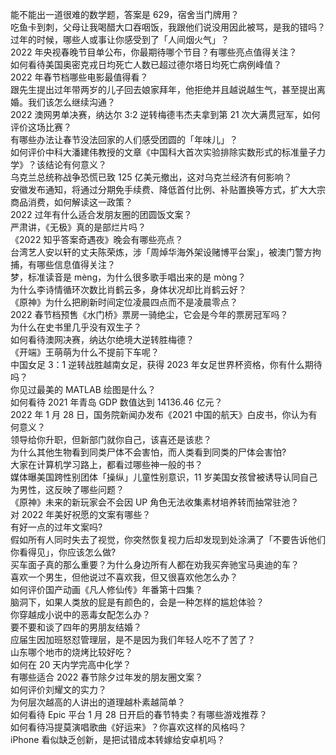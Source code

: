 能不能出一道很难的数学题，答案是 629，宿舍当门牌用？  
吃鱼卡到刺，父母让我喝醋大口吞咽饭，我跟他们说没用因此被骂，是我的错吗？  
过年的时候，哪些人或事让你感受到了「人间烟火气」？  
2022 年央视春晚节目单公布，你最期待哪个节目？有哪些亮点值得关注？  
如何看待美国奥密克戎日均死亡人数已超过德尔塔日均死亡病例峰值？  
2022 年春节档哪些电影最值得看？  
跟先生提出过年带两岁的儿子回去娘家拜年，他拒绝并且越说越生气，甚至提出离婚。我们该怎么继续沟通？  
2022 澳网男单决赛，纳达尔 3:2 逆转梅德韦杰夫拿到第 21 次大满贯冠军，如何评价这场比赛？  
有哪些办法让春节没法回家的人们感受团圆的「年味儿」？  
如何评价中科大潘建伟教授的文章《中国科大首次实验排除实数形式的标准量子力学》？该结论有何意义？  
乌克兰总统称战争恐慌已致 125 亿美元撤出，这对乌克兰经济有何影响？  
安徽发布通知，将通过分期免手续费、降低首付比例、补贴置换等方式，扩大大宗商品消费，如何解读这一政策？  
2022 过年有什么适合发朋友圈的团圆饭文案？  
严肃讲，《无极》真的是部烂片吗？  
《2022 知乎答案奇遇夜》晚会有哪些亮点？  
台湾艺人安以轩的丈夫陈荣炼，涉「周焯华海外架设赌博平台案」，被澳门警方拘捕，有哪些信息值得关注？  
梦，标准读音是 mèng，为什么很多歌手唱出来的是 mòng？  
为什么李诗情循环次数比肖鹤云多，身体状况却比肖鹤云好？  
《原神》为什么把刷新时间定位凌晨四点而不是凌晨零点？  
2022 春节档预售《水门桥》票房一骑绝尘，它会是今年的票房冠军吗？  
为什么在史书里几乎没有双生子？  
如何看待澳网决赛，纳达尔绝境大逆转胜梅德？  
《开端》王萌萌为什么不提前下车呢？  
中国女足 3：1 逆转战胜越南女足，获得 2023 年女足世界杯资格，你有什么期待吗？  
你见过最美的 MATLAB 绘图是什么？  
如何看待 2021 年青岛 GDP 数值达到 14136.46 亿元？  
2022 年 1 月 28 日，国务院新闻办发布《2021 中国的航天》白皮书，你认为有何意义？  
领导给你升职，但新部门就你自己，该喜还是该悲？  
为什么其他生物看到同类尸体不会害怕，而人类看到同类的尸体会害怕?  
大家在计算机学习路上，都看过哪些神一般的书？  
媒体曝美国跨性别团体「操纵」儿童性别意识，11 岁美国女孩曾被诱导认同自己为男性，这反映了哪些问题？  
《原神》未来的新玩家会不会因 UP 角色无法收集素材培养转而抽常驻池？  
对 2022 年美好祝愿的文案有哪些？  
有好一点的过年文案吗?  
假如所有人同时失去了视觉，你突然恢复视力后却发现到处涂满了「不要告诉他们你看得见」，你应该怎么做?  
买车面子真的那么重要？为什么身边所有人都在劝我买奔驰宝马奥迪的车？  
喜欢一个男生，但他说过不喜欢我，但又很喜欢他怎么办？  
如何评价国产动画《凡人修仙传》年番第十四集？  
脑洞下，如果人类放的屁是有颜色的，会是一种怎样的尴尬体验？  
你穿越成小说中的恶毒女配怎么办？  
要不要和谈了四年的男朋友结婚？  
应届生因加班怒怼管理层，是不是因为我们年轻人吃不了苦了？  
山东哪个地市的烧烤比较好吃？  
如何在 20 天内学完高中化学？  
有哪些适合 2022 春节除夕过年发的朋友圈文案？  
如何评价刘耀文的实力？  
为何层次越高的人讲出的道理越朴素越简单？  
如何看待 Epic 平台 1 月 28 日开启的春节特卖？有哪些游戏推荐？  
如何看待冯提莫演唱歌曲《好运来》？你喜欢这样的风格吗？  
iPhone 看似缺乏创新，是把试错成本转嫁给安卓机吗？  

